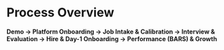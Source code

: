 # Process Overview

**Demo → Platform Onboarding → Job Intake & Calibration → Interview & Evaluation → Hire & Day-1 Onboarding → Performance (BARS) & Growth**